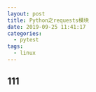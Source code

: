 ```yaml
---
layout: post
title: Python之requests模块
date: 2019-09-25 11:41:17
categories: 
  - pytest  
tags: 
  - linux  
---
```



<!-- more -->

## 111
